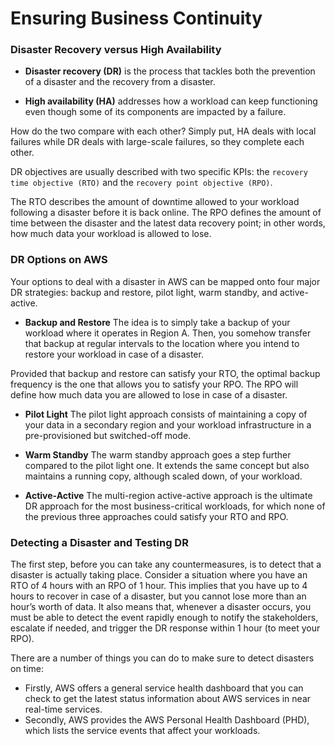# Ensuring Business Continuity

### Disaster Recovery versus High Availability
- **Disaster recovery (DR)** is the process that tackles both the prevention of a disaster and the recovery from a disaster.

- **High availability (HA)** addresses how a workload can keep functioning even though some of its components are impacted by a failure.

How do the two compare with each other? Simply put, HA deals with local failures while DR deals with large-scale failures, so they complete each other.

DR objectives are usually described with two specific KPIs: the `recovery time objective (RTO)` and the `recovery point objective (RPO)`.

The RTO describes the amount of downtime allowed to your workload following a disaster before it is back online. The RPO defines the amount of time between the disaster and the latest data recovery point; in other words, how much data your workload is allowed to lose.

### DR Options on AWS
Your options to deal with a disaster in AWS can be mapped onto four major DR strategies: backup and restore, pilot light, warm standby, and active-active.
- **Backup and Restore**
The idea is to simply take a backup of your workload where it operates in Region A. Then, you somehow transfer that backup at regular intervals to the location where you intend to restore your workload in case of a disaster. 

Provided that backup and restore can satisfy your RTO, the optimal backup frequency is the one that allows you to satisfy your RPO. The RPO will define how much data you are allowed to lose in case of a disaster. 

- **Pilot Light**
The pilot light approach consists of maintaining a copy of your data in a secondary region and your workload infrastructure in a pre-provisioned but switched-off mode.

- **Warm Standby**
The warm standby approach goes a step further compared to the pilot light one. It extends the same concept but also maintains a running copy, although scaled down, of your workload.

- **Active-Active**
The multi-region active-active approach is the ultimate DR approach for the most business-critical workloads, for which none of the previous three approaches could satisfy your RTO and RPO. 

### Detecting a Disaster and Testing DR
The first step, before you can take any countermeasures, is to detect that a disaster is actually taking place.
Consider a situation where you have an RTO of 4 hours with an RPO of 1 hour. This implies that you have up to 4 hours to recover in case of a disaster, but you cannot lose more than an hour’s worth of data. It also means that, whenever a disaster occurs, you must be able to detect the event rapidly enough to notify the stakeholders, escalate if needed, and trigger the DR response within 1 hour (to meet your RPO).

There are a number of things you can do to make sure to detect disasters on time:
- Firstly, AWS offers a general service health dashboard that you can check to get the latest status information about AWS services in near real-time services.
- Secondly, AWS provides the AWS Personal Health Dashboard (PHD), which lists the service events that affect your workloads. 

